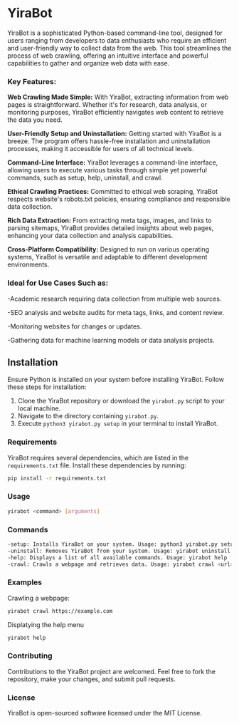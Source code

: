# YiraBot

YiraBot is a sophisticated Python-based command-line tool, designed for users ranging from developers to data enthusiasts who require an efficient and user-friendly way to collect data from the web. This tool streamlines the process of web crawling, offering an intuitive interface and powerful capabilities to gather and organize web data with ease.


### Key Features:
**Web Crawling Made Simple:** With YiraBot, extracting information from web pages is straightforward. Whether it's for research, data analysis, or monitoring purposes, YiraBot efficiently navigates web content to retrieve the data you need.

**User-Friendly Setup and Uninstallation:** Getting started with YiraBot is a breeze. The program offers hassle-free installation and uninstallation processes, making it accessible for users of all technical levels.

**Command-Line Interface:** YiraBot leverages a command-line interface, allowing users to execute various tasks through simple yet powerful commands, such as setup, help, uninstall, and crawl.

**Ethical Crawling Practices:** Committed to ethical web scraping, YiraBot respects website's robots.txt policies, ensuring compliance and responsible data collection.

**Rich Data Extraction:** From extracting meta tags, images, and links to parsing sitemaps, YiraBot provides detailed insights about web pages, enhancing your data collection and analysis capabilities.

**Cross-Platform Compatibility:** Designed to run on various operating systems, YiraBot is versatile and adaptable to different development environments.
### Ideal for Use Cases Such as:
-Academic research requiring data collection from multiple web sources.

-SEO analysis and website audits for meta tags, links, and content review.

-Monitoring websites for changes or updates.

-Gathering data for machine learning models or data analysis projects.


## Installation

Ensure Python is installed on your system before installing YiraBot. Follow these steps for installation:

1. Clone the YiraBot repository or download the `yirabot.py` script to your local machine.
2. Navigate to the directory containing `yirabot.py`.
3. Execute `python3 yirabot.py setup` in your terminal to install YiraBot.

### Requirements

YiraBot requires several dependencies, which are listed in the `requirements.txt` file. Install these dependencies by running:

```bash
pip install -r requirements.txt
```
### Usage
```bash
yirabot <command> [arguments]
```
### Commands
```bash
-setup: Installs YiraBot on your system. Usage: python3 yirabot.py setup
-uninstall: Removes YiraBot from your system. Usage: yirabot uninstall
-help: Displays a list of all available commands. Usage: yirabot help
-crawl: Crawls a webpage and retrieves data. Usage: yirabot crawl <url>
```
### Examples
Crawling a webpage:
```bash
yirabot crawl https://example.com
```
Displatying the help menu
```bash
yirabot help
```
### Contributing
Contributions to the YiraBot project are welcomed. Feel free to fork the repository, make your changes, and submit pull requests.
### License
YiraBot is open-sourced software licensed under the MIT License.